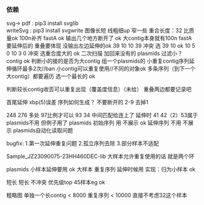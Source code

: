 ### 依赖
svg-> pdf : pip3 install svglib  
writeSvg : pip3 install svgwrite
图像长短
线粗细up 窄一些 
重合长度：32 比质量ok
100n补齐 fastA ok 
输出几个地方断开了 ok 大contig本身就有100n
fastA 要延伸后的 重叠要体现  没输出左边延伸的ok
39 10
10 39 冲突 选 39 10 ok 
10 5 0
10 3 0 冲突 选重合度大的 ok 二次扫描  加回来没有的
plasmids 过滤小？contig ok
判断小的接的是否为大contig 
组一个plasmids的 
小重复contig序列延伸循环最多2次//ban
小contig可以重复使用//不同的对象ok
多条序列（到下一个大contig）都要遍历 选一个最长的 ok

判断较长contig收否可以重复出现（覆盖度信息）（未给）
重叠两边都要记录吧

首尾延伸 xbp(5)误差 序列如何生成？ 不要断开的 2-9  去掉1 

248 276 多处 97比例才可以 
93 34  中间匹配给连上了
延伸时 41 42（2）53属于plasmids不用 但例子用了
plasmids
初始序列 用 不展示  ok 
延伸序列 不用 不展示
plasmids自动化读取问题


bugfix:
1.第一次延伸重复问题
2.孤立序列去除
3.部分样本不适配

Sample_JZ23090075-23HH460DEC-lib 大样本允许重复使用的话 就是两个环


plasmids 小样本延伸要用 ok
大样本 重复序列 延伸时候用 实现：归为小样本 ok

短长 短长 不冲突 优先级top 45样本eg ok

粗略图 单独一个长contig < 8000 
重复序列 < 10000 直接不考虑32这个样本





